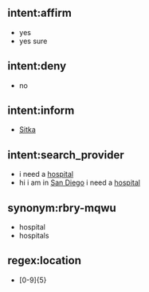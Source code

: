 ## intent:affirm <!-- some comment -->
- yes <!-- some comment -->
- yes sure <!-- some comment -->

## intent:deny
- no

## intent:inform
- [Sitka](location)

## intent:search_provider
- i need a [hospital](facility_type)
- hi i am in [San Diego](location) i need a [hospital](facility_type:rbry-mqwu)

## synonym:rbry-mqwu
- hospital
- hospitals

## regex:location
- [0-9]{5}
